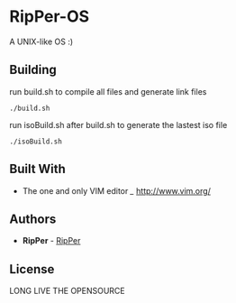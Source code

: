 # RipPer-OS
A UNIX-like OS :)

## Building

run build.sh to compile all files and generate link files
```
./build.sh
```

run isoBuild.sh after build.sh to generate the lastest iso file
```
./isoBuild.sh
```

## Built With

* The one and only VIM editor *_* http://www.vim.org/

## Authors

* **RipPer** - [RipPer](https://github.com/RipPer56/)


## License

LONG LIVE THE OPENSOURCE
